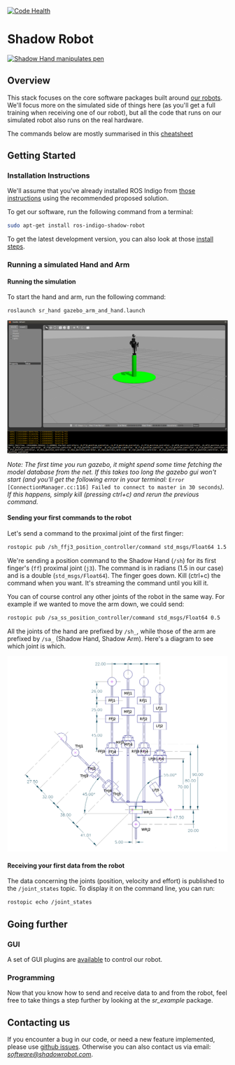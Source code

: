 [![Code Health](https://landscape.io/github/shadow-robot/sr-ros-interface/indigo-devel/landscape.svg?style=flat)](https://landscape.io/github/shadow-robot/sr-ros-interface/indigo-devel)

# Shadow Robot

[![Shadow Hand manipulates pen](http://img.youtube.com/vi/3WAp_DHwg1c/0.jpg)](http://www.youtube.com/watch?v=3WAp_DHwg1c)

## Overview

This stack focuses on the core software packages built around [our robots](http://www.shadowrobot.com). We'll focus more on the simulated side of things here (as you'll get a full training when receiving one of our robot), but all the code that runs on our simulated robot also runs on the real hardware.

The commands below are mostly summarised in this [cheatsheet](/resources/ShadowROSCheatsheet.pdf)

## Getting Started

### Installation Instructions

We'll assume that you've already installed ROS Indigo from [those instructions](http://wiki.ros.org/indigo/Installation/Ubuntu) using the recommended proposed solution.

To get our software, run the following command from a terminal:
```bash
sudo apt-get install ros-indigo-shadow-robot
```

To get the latest development version, you can also look at those [install steps](INSTALL.md).

### Running a simulated Hand and Arm

#### Running the simulation

To start the hand and arm, run the following command:

```bash
roslaunch sr_hand gazebo_arm_and_hand.launch
```

![Gazebo](/resources/launch_gazebo.png)

*Note: The first time you run gazebo, it might spend some time fetching the model database from the net. If this takes too long the gazebo gui won't start (and you'll get the following error in your terminal:*
`Error [ConnectionManager.cc:116] Failed to connect to master in 30 seconds`*). If this happens, simply kill (pressing ctrl+c) and rerun the previous command.*

#### Sending your first commands to the robot

Let's send a command to the proximal joint of the first finger:

```bash
rostopic pub /sh_ffj3_position_controller/command std_msgs/Float64 1.5
```

We're sending a position command to the Shadow Hand (`/sh`) for its first finger's (`ff`) proximal joint (`j3`). The command is in radians (1.5 in our case) and is a double (`std_msgs/Float64`). The finger goes down.
Kill (ctrl+c) the command when you want. It's streaming the command until you kill it.

You can of course control any other joints of the robot in the same way. For example if we wanted to move the arm down, we could send:

```bash
rostopic pub /sa_ss_position_controller/command std_msgs/Float64 0.5
```

All the joints of the hand are prefixed by `/sh_`, while those of the arm are prefixed by `/sa_` (Shadow Hand, Shadow Arm). Here's a diagram to see which joint is which.

![Annotated Hand Diagram](/resources/annotated_hand.png)

#### Receiving your first data from the robot

The data concerning the joints (position, velocity and effort) is published to the `/joint_states` topic. To display it on the command line, you can run:

```bash
rostopic echo /joint_states
```

## Going further

### GUI

A set of GUI plugins are [available](https://github.com/shadow-robot/sr-visualization) to control our robot.

### Programming
Now that you know how to send and receive data to and from the robot, feel free to take things a step further by looking at the *sr_example* package.

## Contacting us

If you encounter a bug in our code, or need a new feature implemented, please use [github issues](https://github.com/shadow-robot/sr-ros-interface/issues?state=open). Otherwise you can also contact us via email: *software@shadowrobot.com*.

